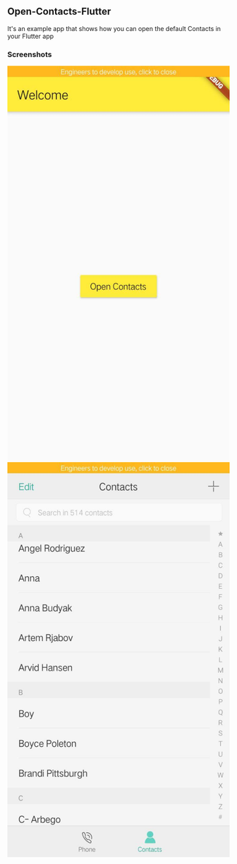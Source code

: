 ## Open-Contacts-Flutter

It's an example app that shows how you can open the default Contacts in your Flutter app

### Screenshots
![Home](/images/Home.jpg)![Contacts](/images/Contacts.jpg)
